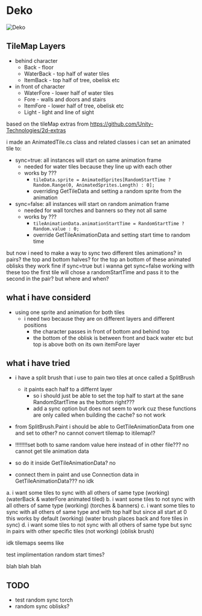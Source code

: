 # Deko

![Deko](https://gfycat.com/actualcrazyatlanticblackgoby)

## TileMap Layers

- behind character
  - Back - floor
  - WaterBack - top half of water tiles
  - ItemBack - top half of tree, obelisk etc
- in front of character
  - WaterFore - lower half of water tiles
  - Fore - walls and doors and stairs
  - ItemFore - lower half of tree, obelisk etc
  - Light - light and line of sight

based on the tileMap extras from
<https://github.com/Unity-Technologies/2d-extras>

i made an AnimatedTile.cs class and related classes
i can set an animated tile to:

- sync=true: all instances will start on same animation frame
  - needed for water tiles because they line up with each other
  - works by ???
    - `tileData.sprite = AnimatedSprites[RandomStartTime ? Random.Range(0, AnimatedSprites.Length) : 0];`
    - overriding GetTileData and setting a random sprite from the animation
- sync=false: all instances will start on random animation frame
  - needed for wall torches and banners so they not all same
  - works by ???
    - `tileAnimationData.animationStartTime = RandomStartTime ? Random.value : 0;`
    - override GetTileAnimationData and setting start time to random time

but now i need to make a way to sync two different tiles animations? in pairs?
the top and bottom halves? for the top an bottom of these animated oblisks
they work fine if sync=true but i wanna get sync=false working with these too
the first tile will chose a randomStartTime and pass it to the second in the pair? but where and when?

## what i have considerd

- using one sprite and animation for both tiles
  - i need two because they are on different layers and different positions
    - the character passes in front of bottom and behind top
    - the bottom of the oblisk is between front and back water etc but top is above both on its own itemFore layer

## what i have tried

- i have a split brush that i use to pain two tiles at once called a SplitBrush
  - it paints each half to a differnt layer
    - so i should just be able to set the top half to start at the sane RandomStartTime as the bottom right???
    - add a sync option but does not seem to work cuz these functions are only called when building the cache? so not work

- from SplitBrush.Paint i should be able to GetTileAnimationData from one and set to other? no cannot convert tilemap to itilemap!?
- !!!!!!!!set both to same random value here instead of in other file??? no cannot get tile animation data
- so do it inside GetTileAnimationData? no
- connect them in paint and use Connection data in GetTileAnimationData??? no idk

a. i want some tiles to sync with all others of same type (working) (waterBack & waterFore animated tiled)
b. i want some tiles to not sync with all others of same type (working) (torches & banners)
c. i want some tiles to sync with all others of same type and with top half but since all start at 0 this works by default (working) (water brush places back and fore tiles in sync)
d. i want some tiles to not sync with all others of same type but sync in pairs with other specific tiles (not working) (oblisk brush)

idk tilemaps seems like 

test implimentation random start times?

blah blah blah

## TODO

- test random sync torch
- random sync oblisks?
